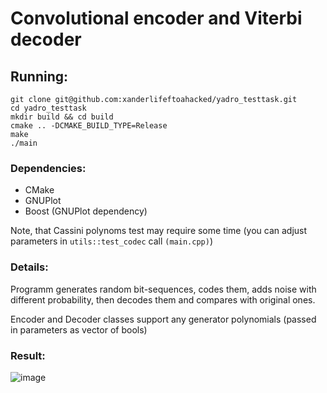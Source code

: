 # Convolutional encoder and Viterbi decoder

## Running: 
```
git clone git@github.com:xanderlifeftoahacked/yadro_testtask.git
cd yadro_testtask
mkdir build && cd build
cmake .. -DCMAKE_BUILD_TYPE=Release
make
./main
```
### Dependencies:
* CMake
* GNUPlot
* Boost (GNUPlot dependency)

Note, that Cassini polynoms test may require some time (you can adjust parameters in `utils::test_codec` call `(main.cpp)`)

### Details:
Programm generates random bit-sequences, codes them, adds noise with different probability, then decodes them and compares with original ones. 

Encoder and Decoder classes support any generator polynomials (passed in parameters as vector of bools)

### Result: 
![image](https://github.com/user-attachments/assets/6105a232-4380-4c5a-bdb9-f134ac2501f2)
